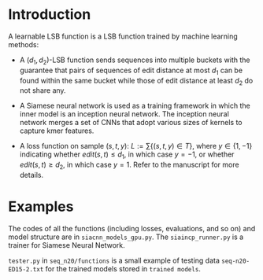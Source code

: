 Introduction
==============

A learnable LSB function is a LSB function trained by machine learning methods:

- A $(d_1,d_2)$-LSB function sends sequences into multiple buckets with the guarantee that pairs of sequences of edit distance at most $d_1$ can be found within the same bucket while those of edit distance at least $d_2$ do not share any.

- A Siamese neural network is used as a training framework in which the inner model is an inception neural network. The inception neural network merges a set of CNNs that adopt various sizes of kernels to capture kmer features.

- A loss function on sample $(s,t,y)$: $L := \textstyle \sum \lbrace(s,t,y)\in T \rbrace$, where $y \in \lbrace1, -1\rbrace$ indicating whether $edit(s,t) \le d_1$, in which case $y = -1$, or whether $edit(s,t) \ge d_2$, in which case $y = 1$. Refer to the manuscript for more details.

Examples
==============

The codes of all the functions (including losses, evaluations, and so on) and model structure are in `siacnn_models_gpu.py`. The `siaincp_runner.py` is a trainer for Siamese Neural Network.

`tester.py` in `seq_n20/functions` is a small example of testing data `seq-n20-ED15-2.txt` for the trained models stored in `trained models`.
